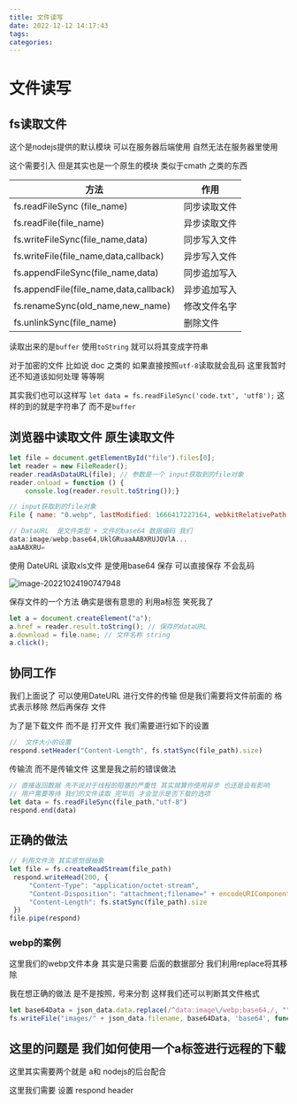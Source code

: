 ```yaml
---
title: 文件读写
date: 2022-12-12 14:17:43
tags:
categories:
---
```


# 文件读写

## fs读取文件

这个是nodejs提供的默认模块 可以在服务器后端使用 自然无法在服务器里使用

这个需要引入 但是其实也是一个原生的模块 类似于cmath 之类的东西 

| 方法                                   | 作用         |
| -------------------------------------- | ------------ |
| fs.readFileSync (file_name)            | 同步读取文件 |
| fs.readFile(file_name)                 | 异步读取文件 |
| fs.writeFileSync(file_name,data)       | 同步写入文件 |
| fs.writeFile(file_name,data,callback)  | 异步写入文件 |
| fs.appendFileSync(file_name,data)      | 同步追加写入 |
| fs.appendFile(file_name,data,callback) | 异步追加写入 |
| fs.renameSync(old_name,new_name)       | 修改文件名字 |
| fs.unlinkSync(file_name)               | 删除文件     |

读取出来的是`buffer` 使用`toString` 就可以将其变成字符串 

对于加密的文件 比如说 doc 之类的 如果直接按照`utf-8`读取就会乱码 这里我暂时还不知道该如何处理 等等啊

其实我们也可以这样写 `let data = fs.readFileSync('code.txt', 'utf8');` 这样的到的就是字符串了 而不是`buffer`

## 浏览器中读取文件 原生读取文件

```js
let file = document.getElementById("file").files[0];
let reader = new FileReader();
reader.readAsDataURL(file); // 参数是一个 input获取到的file对象
reader.onload = function () {
    console.log(reader.result.toString());}
```

```js
// input获取到的file对象
File { name: "0.webp", lastModified: 1666417227164, webkitRelativePath: "", size: 39662, type: "image/webp" }
```

```js
// DataURL  是文件类型 + 文件的base64 数据编码 我们
data:image/webp;base64,UklGRuaaAABXRUJQVlA...
aaAABXRU=
```

使用 DateURL 读取xls文件 是使用base64 保存 可以直接保存 不会乱码

![image-20221024190747948](https://i0.hdslb.com/bfs/album/2ac4a0b54f31e2ca699f120b3c07710073d89ff4.png)

保存文件的一个方法 确实是很有意思的 利用a标签 笑死我了 

```js
let a = document.createElement("a");
a.href = reader.result.toString(); // 保存的dataURL
a.download = file.name; // 文件名称 string
a.click();
```

## 协同工作

我们上面说了 可以使用DateURL 进行文件的传输 但是我们需要将文件前面的 格式表示移除 然后再保存 文件 

为了是下载文件 而不是 打开文件 我们需要进行如下的设置

```js
//  文件大小的设置 
respond.setHeader("Content-Length", fs.statSync(file_path).size)

```

传输流 而不是传输文件 这里是我之前的错误做法 

```js
// 直接返回数据 先不说对于线程的阻塞的严重性 其实就算你使用异步 也还是会有影响 
// 用户需要等待 我们的文件读取 完毕后 才会显示是否下载的选项
let data = fs.readFileSync(file_path,"utf-8")
respond.end(data)
```

## 正确的做法

```js
// 利用文件流 其实感觉很抽象 
let file = fs.createReadStream(file_path)
 respond.writeHead(200, {
     "Content-Type": "application/octet-stream",
     "Content-Disposition": "attachment;filename=" + encodeURIComponent(file_name) + ";filename*=utf-8''" + encodeURIComponent(file_name),
     "Content-Length": fs.statSync(file_path).size
 })
file.pipe(respond)
```



### webp的案例

这里我们的webp文件本身 其实是只需要 后面的数据部分 我们利用replace将其移除 

我在想正确的做法 是不是按照`,` 号来分割 这样我们还可以判断其文件格式 

```js
let base64Data = json_data.data.replace(/^data:image\/webp;base64,/, "")
fs.writeFile("images/" + json_data.filename, base64Data, 'base64', function (err)
```

## 这里的问题是 我们如何使用一个a标签进行远程的下载

这里其实需要两个就是 a和 nodejs的后台配合

这里我们需要 设置 respond header



